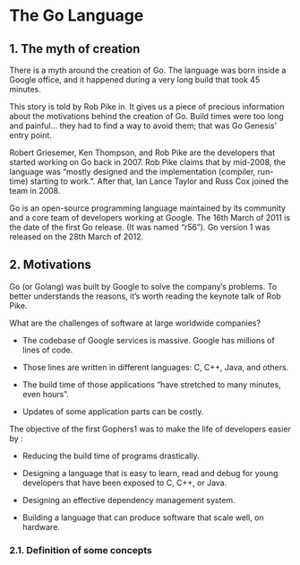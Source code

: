 # The Go Language

## 1. The myth of creation 
There is a myth around the creation of Go. The language was born inside a Google office, and it happened during a very long build that took 45 minutes.

This story is told by Rob Pike in. It gives us a piece of precious information about the motivations behind the creation of Go. Build times were too long and painful... they had to find a way to avoid them; that was Go Genesis’ entry point.

Robert Griesemer, Ken Thompson, and Rob Pike are the developers that started working on Go back in 2007. Rob Pike claims that by mid-2008, the language was “mostly designed and the implementation (compiler, run-time) starting to work.”. After that, Ian Lance Taylor and Russ Cox joined the team in 2008.

Go is an open-source programming language maintained by its community and a core team of developers working at Google. The 16th March of 2011 is the date of the first Go release. (It was named “r56”). Go version 1 was released on the 28th March of 2012.

## 2. Motivations

Go (or Golang) was built by Google to solve the company’s problems. To better understands the reasons, it’s worth reading the keynote talk of Rob Pike.

What are the challenges of software at large worldwide companies?

- The codebase of Google services is massive. Google has millions of lines of code.

- Those lines are written in different languages: C, C++, Java, and others.

- The build time of those applications “have stretched to many minutes, even hours”.

- Updates of some application parts can be costly.

The objective of the first Gophers1 was to make the life of developers easier by :

- Reducing the build time of programs drastically.

- Designing a language that is easy to learn, read and debug for young developers that have been exposed to C, C++, or Java.

- Designing an effective dependency management system.

- Building a language that can produce software that scale well, on hardware.

### 2.1. Definition of some concepts

